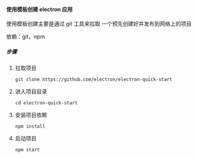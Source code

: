 #### 使用模板创建 electron 应用

使用模板创建主要是通过 git 工具来拉取 一个预先创建好并发布到网络上的项目

依赖：git，npm

##### 步骤

1. 拉取项目

   ```shell
   git clone https://github.com/electron/electron-quick-start
   ```

2. 进入项目目录

   ```shell
   cd electron-quick-start
   ```

3. 安装项目依赖

   ```shell
   npm install
   ```

4. 启动项目

   ```shell
   npm start
   ```

   